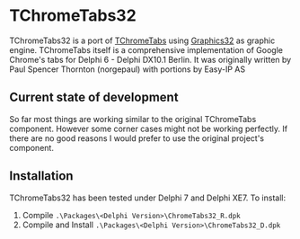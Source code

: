 # TChromeTabs32

TChromeTabs32 is a port of [TChromeTabs](https://github.com/norgepaul/TChromeTabs) using [Graphics32](https://github.com/graphics32/graphics32) as graphic engine. TChromeTabs itself is a comprehensive implementation of Google Chrome's tabs for Delphi 6 - Delphi DX10.1 Berlin. It was originally written by Paul Spencer Thornton (norgepaul) with portions by Easy-IP AS

## Current state of development

So far most things are working similar to the original TChromeTabs component. However some corner cases might not be working perfectly. If there are no good reasons I would prefer to use the original project's component.

## Installation

TChromeTabs32 has been tested under Delphi 7 and Delphi XE7. To install:

1. Compile `.\Packages\<Delphi Version>\ChromeTabs32_R.dpk`
2. Compile and Install `.\Packages\<Delphi Version>\ChromeTabs32_D.dpk`
